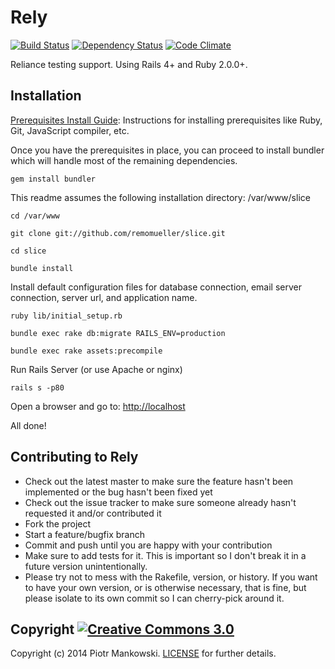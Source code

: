# Rely

[![Build Status](https://travis-ci.org/pmanko/rely.png?branch=master)](http://travis-ci.org/pmanko/rely)
[![Dependency Status](https://gemnasium.com/pmanko/rely.png)](https://gemnasium.com/pmanko/rely)
[![Code Climate](https://codeclimate.com/github/pmanko/rely.png)](https://codeclimate.com/github/pmanko/rely)

Reliance testing support. Using Rails 4+ and Ruby 2.0.0+.

## Installation

[Prerequisites Install Guide](https://github.com/remomueller/documentation): Instructions for installing prerequisites like Ruby, Git, JavaScript compiler, etc.

Once you have the prerequisites in place, you can proceed to install bundler which will handle most of the remaining dependencies.

```
gem install bundler
```


This readme assumes the following installation directory: /var/www/slice
```
cd /var/www

git clone git://github.com/remomueller/slice.git

cd slice

bundle install
```

Install default configuration files for database connection, email server connection, server url, and application name.

```
ruby lib/initial_setup.rb

bundle exec rake db:migrate RAILS_ENV=production

bundle exec rake assets:precompile
```

Run Rails Server (or use Apache or nginx)

```
rails s -p80
```

Open a browser and go to: [http://localhost](http://localhost)

All done!

## Contributing to Rely

- Check out the latest master to make sure the feature hasn't been implemented or the bug hasn't been fixed yet
- Check out the issue tracker to make sure someone already hasn't requested it and/or contributed it
- Fork the project
- Start a feature/bugfix branch
- Commit and push until you are happy with your contribution
- Make sure to add tests for it. This is important so I don't break it in a future version unintentionally.
- Please try not to mess with the Rakefile, version, or history. If you want to have your own version, or is otherwise necessary, that is fine, but please isolate to its own commit so I can cherry-pick around it.

## Copyright [![Creative Commons 3.0](http://i.creativecommons.org/l/by-nc-sa/3.0/80x15.png)](http://creativecommons.org/licenses/by-nc-sa/3.0)

Copyright (c) 2014 Piotr Mankowski. [LICENSE](https://github.com/pmanko/rely/blob/master/LICENSE) for further details.